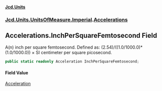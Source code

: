 #### [Jcd.Units](index.md 'index')
### [Jcd.Units.UnitsOfMeasure.Imperial](Jcd.Units.UnitsOfMeasure.Imperial.md 'Jcd.Units.UnitsOfMeasure.Imperial').[Accelerations](Accelerations.md 'Jcd.Units.UnitsOfMeasure.Imperial.Accelerations')

## Accelerations.InchPerSquareFemtosecond Field

A(n) inch per square femtosecond. Defined as: (2.54)/((1.0/1000.0)*(1.0/1000.0)) × SI centimeter per square picosecond.

```csharp
public static readonly Acceleration InchPerSquareFemtosecond;
```

#### Field Value
[Acceleration](Acceleration.md 'Jcd.Units.UnitTypes.Acceleration')